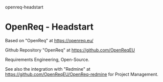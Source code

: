 openreq-headstart
# OpenReq - Headstart

Based on "OpenReq" at https://openreq.eu/

Github Repository "OpenReq" at https://github.com/OpenReqEU

Requirements Engineering, Open-Source.

See also the integration with "Redmine" at https://github.com/OpenReqEU/OpenReq-redmine for Project Management.
